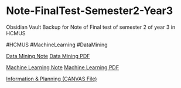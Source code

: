 # Note-FinalTest-Semester2-Year3
Obsidian Vault Backup for Note of Final test of semester 2 of year 3 in HCMUS 

#HCMUS 
#MachineLearning 
#DataMining 

[Data Mining Note](./DataMining/DataMining.md)
[Data Mining PDF](DataMining.pdf)

[Machine Learning Note](./MachineLearning/MachineLearning.md)
[Machine Learning PDF](MachineLearning.pdf)

[Information & Planning (CANVAS File)](Information&Planning.canvas)
